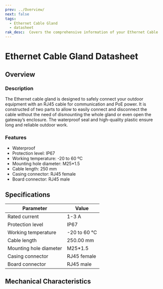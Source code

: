 ```yaml
---
prev: ../Overview/
next: false
tags: 
  - Ethernet Cable Gland
  - datasheet
rak_desc:  Covers the comprehensive information of your Ethernet Cable Gland to help you in using it. This information includes technical specifications, characteristics, and requirements.
---
```



# Ethernet Cable Gland Datasheet

## Overview

### Description

The Ethernet cable gland is designed to safely connect your outdoor equipment with an RJ45 cable for communication and PoE power. It is constructed of two parts to allow to easily connect and disconnect the cable without the need of dismounting the whole gland or even open the gateway’s enclosure. The waterproof seal and high-quality plastic ensure long and reliable outdoor work.

### Features

- Waterproof
- Protection level: IP67
- Working temperature: -20 to 60 ºC
- Mounting hole diameter: M25*1.5
- Cable length: 250 mm
- Casing connector: RJ45 female
- Board connector: RJ45 male


## Specifications

| Parameter              | Value        |
| ---------------------- | ------------ |
| Rated current          | 1-3 A        |
| Protection level       | IP67         |
| Working temperature    | -20 to 60 °C |
| Cable length           | 250.00 mm    |
| Mounting hole diameter | M25*1.5      |
| Casing connector       | RJ45 female  |
| Board connector        | RJ45 male    |

## Mechanical Characteristics

<rk-img
  src="/assets/images/accessories/ethernet-cable-gland/2.png"
  width="100%"
  caption="Ethernet Cable Gland Mechanical Characteristics"
/>
 